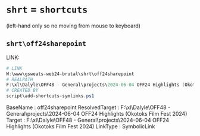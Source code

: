 # `shrt` = `shortcuts`
(left-hand only so no moving from mouse to keyboard)


## `shrt\off24sharepoint`
LINK: 
```powershell
# LINK
W:\www\gsweats-web24-brutal\shrt\off24sharepoint
# REALPATH
F:\xl\Dalyle\OFF48 - General\projects\2024-06-04 OFF24 Highlights (Okotoks Film Fest 2024)
# CREATED BY
script\add-shortcuts-symlinks.ps1
```
BaseName            : off24sharepoint
ResolvedTarget      : F:\xl\Dalyle\OFF48 - General\projects\2024-06-04 OFF24 Highlights (Okotoks Film Fest 2024)
Target              : F:\xl\Dalyle\OFF48 - General\projects\2024-06-04 OFF24 Highlights (Okotoks Film Fest 2024)
LinkType            : SymbolicLink